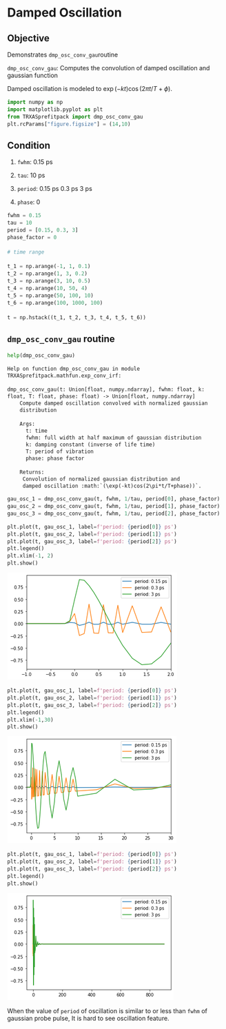 # Damped Oscillation

## Objective
Demonstrates ``dmp_osc_conv_gau``routine

``dmp_osc_conv_gau``: Computes the convolution of damped oscillation and gaussian function

Damped oscillation is modeled to $\exp(-kt)\cos(2\pi t/T+\phi)$.



```python
import numpy as np
import matplotlib.pyplot as plt
from TRXASprefitpack import dmp_osc_conv_gau
plt.rcParams["figure.figsize"] = (14,10)
```

## Condition

1. ``fwhm``: 0.15 ps
    
2. ``tau``: 10 ps
    
3. ``period``: 0.15 ps 0.3 ps 3 ps

4. ``phase``: 0


```python
fwhm = 0.15
tau = 10
period = [0.15, 0.3, 3]
phase_factor = 0

# time range

t_1 = np.arange(-1, 1, 0.1)
t_2 = np.arange(1, 3, 0.2)
t_3 = np.arange(3, 10, 0.5)
t_4 = np.arange(10, 50, 4)
t_5 = np.arange(50, 100, 10)
t_6 = np.arange(100, 1000, 100)

t = np.hstack((t_1, t_2, t_3, t_4, t_5, t_6)) 
```

## ``dmp_osc_conv_gau`` routine


```python
help(dmp_osc_conv_gau)
```

    Help on function dmp_osc_conv_gau in module TRXASprefitpack.mathfun.exp_conv_irf:
    
    dmp_osc_conv_gau(t: Union[float, numpy.ndarray], fwhm: float, k: float, T: float, phase: float) -> Union[float, numpy.ndarray]
        Compute damped oscillation convolved with normalized gaussian
        distribution
        
        Args:
          t: time
          fwhm: full width at half maximum of gaussian distribution
          k: damping constant (inverse of life time)
          T: period of vibration 
          phase: phase factor
        
        Returns:
         Convolution of normalized gaussian distribution and 
         damped oscillation :math:`(\exp(-kt)cos(2\pi*t/T+phase))`.
    
    


```python
gau_osc_1 = dmp_osc_conv_gau(t, fwhm, 1/tau, period[0], phase_factor)
gau_osc_2 = dmp_osc_conv_gau(t, fwhm, 1/tau, period[1], phase_factor)
gau_osc_3 = dmp_osc_conv_gau(t, fwhm, 1/tau, period[2], phase_factor)
```


```python
plt.plot(t, gau_osc_1, label=f'period: {period[0]} ps')
plt.plot(t, gau_osc_2, label=f'period: {period[1]} ps')
plt.plot(t, gau_osc_3, label=f'period: {period[2]} ps')
plt.legend()
plt.xlim(-1, 2)
plt.show()
```


    
![png](dmp_osc_files/dmp_osc_7_0.png)
    



```python
plt.plot(t, gau_osc_1, label=f'period: {period[0]} ps')
plt.plot(t, gau_osc_2, label=f'period: {period[1]} ps')
plt.plot(t, gau_osc_3, label=f'period: {period[2]} ps')
plt.legend()
plt.xlim(-1,30)
plt.show()
```


    
![png](dmp_osc_files/dmp_osc_8_0.png)
    



```python
plt.plot(t, gau_osc_1, label=f'period: {period[0]} ps')
plt.plot(t, gau_osc_2, label=f'period: {period[1]} ps')
plt.plot(t, gau_osc_3, label=f'period: {period[2]} ps')
plt.legend()
plt.show()
```


    
![png](dmp_osc_files/dmp_osc_9_0.png)
    


When the value of ``period`` of oscillation is similar to or less than ``fwhm`` of gaussian probe pulse, It is hard to see oscillation feature.
